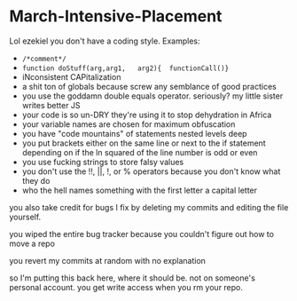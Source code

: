 March-Intensive-Placement
=========================

Lol ezekiel you don't have a coding style. Examples:
 
 - `/*comment*/`
 - `function doStuff(arg,arg1,   arg2){  functionCall()}`
 - iNconsistent CAPitalization
 - a shit ton of globals because screw any semblance of good practices
 - you use the goddamn double equals operator. seriously? my little sister writes better JS
 - your code is so un-DRY they're using it to stop dehydration in Africa
 - your variable names are chosen for maximum obfuscation
 - you have "code mountains" of statements nested levels deep
 - you put brackets either on the same line or next to the if statement depending on if the ln squared of the line number is odd or even
 - you use fucking strings to store falsy values
 - you don't use the !!, ||, !, or % operators because you don't know what they do
 - who the hell names something with the first letter a capital letter

you also take credit for bugs I fix by deleting my commits and editing the file yourself.

you wiped the entire bug tracker because you couldn't figure out how to move a repo

you revert my commits at random with no explanation

so I'm putting this back here, where it should be. not on someone's personal account. you get write access when you rm your repo.
